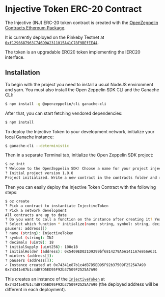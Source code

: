 # Injective Token ERC-20 Contract
The Injective (INJ) ERC-20 token contract is created with the [OpenZeppelin Contracts Ethereum Package](https://github.com/OpenZeppelin/openzeppelin-contracts-ethereum-package). 

It is currently deployed on the Rinkeby Testnet at [`0xf1296687963C746D9A2311015A41C78F9BEfEE44`](https://rinkeby.etherscan.io/address/0xf1296687963C746D9A2311015A41C78F9BEfEE44). 


The token is an upgradable ERC20 token implementing the IERC20 interface.

## Installation

To begin with the project you need to install a usual NodeJS environment and yarn. You must also install the Open Zeppelin SDK CLI and the Ganache CLI:

```bash
$ npm install -g @openzeppelin/cli ganache-cli
```

After that, you can start fetching vendored dependencies:

```bash
$ npm install
```

To deploy the Injective Token to your development network, initialize your local Ganache instance:

```bash
$ ganache-cli --deterministic
```

Then in a separate Terminal tab, initialize the Open Zeppelin SDK project:
```bash
$ oz init
? Welcome to the OpenZeppelin SDK! Choose a name for your project injective-token
? Initial project version 1.0.0
Project initialized. Write a new contract in the contracts folder and run 'openzeppelin create' to deploy it.
```


Then you can easily deploy the Injective Token Contract with the following steps:

```bash
$ oz create
? Pick a contract to instantiate InjectiveToken
? Pick a network development
All contracts are up to date
? Do you want to call a function on the instance after creating it? Yes
? Select which function * initialize(name: string, symbol: string, decimals: uint8, initialSupply: uint256, initialHolder: address, minters: address[],
pausers: address[])
? name (string): InjectiveToken
? symbol (string): INJ
? decimals (uint8): 18
? initialSupply (uint256): 100e18
? initialHolder (address): 0x5409ED021D9299bf6814279A6A1411A7e866A631
? minters (address[]):
? pausers (address[]):
✓ Instance created at 0x74341e87b1c4dB7D5ED95F92b37509F2525A7A90
0x74341e87b1c4dB7D5ED95F92b37509F2525A7A90
```

This creates an instance of the [`InjectiveToken`](https://github.com/InjectiveLabs/injective-token-contract/blob/master/contracts/InjectiveToken.sol) at `0x74341e87b1c4dB7D5ED95F92b37509F2525A7A90` (the deployed address will be different in each deployment). 
